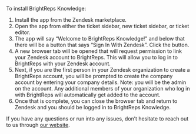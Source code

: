 To install BrightReps Knowledge:

1. Install the app from the Zendesk marketplace.
2. Open the app from either the ticket sidebar, new ticket sidebar, or ticket editor.
3. The app will say “Welcome to BrightReps Knowledge!” and below that there will be a button that says “Sign In With Zendesk”. Click the button.
4. A new browser tab will be opened that will request permission to link your Zendesk account to BrightReps. This will allow you to log in to BrightReps with your Zendesk account.
5. Next, if you are the first person in your Zendesk organization to create a BrightReps account, you will be prompted to create the company account by entering your company details. Note: you will be the admin on the account. Any additional members of your organization who log in with BrightReps will automatically get added to the account.
6. Once that is complete, you can close the browser tab and return to Zendesk and you should be logged in to BrightReps Knowledge.

If you have any questions or run into any issues, don’t hesitate to reach out to us through [our website](https://www.brightreps.com).
